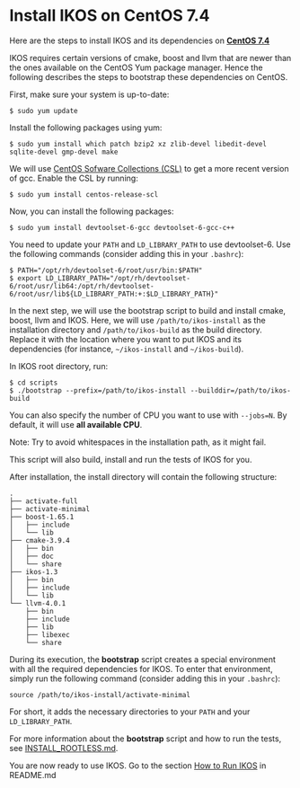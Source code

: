 Install IKOS on CentOS 7.4
==========================

Here are the steps to install IKOS and its dependencies on **[CentOS 7.4](https://www.centos.org/)**

IKOS requires certain versions of cmake, boost and llvm that are newer than the ones available on the CentOS Yum package manager. Hence the following describes the steps to bootstrap these dependencies on CentOS.

First, make sure your system is up-to-date:

```
$ sudo yum update
```

Install the following packages using yum:

```
$ sudo yum install which patch bzip2 xz zlib-devel libedit-devel sqlite-devel gmp-devel make
```

We will use [CentOS Sofware Collections (CSL)](https://wiki.centos.org/AdditionalResources/Repositories/SCL) to get a more recent version of gcc. Enable the CSL by running:

```
$ sudo yum install centos-release-scl
```

Now, you can install the following packages:

```
$ sudo yum install devtoolset-6-gcc devtoolset-6-gcc-c++
```

You need to update your `PATH` and `LD_LIBRARY_PATH` to use devtoolset-6. Use the following commands (consider adding this in your `.bashrc`):

```
$ PATH="/opt/rh/devtoolset-6/root/usr/bin:$PATH"
$ export LD_LIBRARY_PATH="/opt/rh/devtoolset-6/root/usr/lib64:/opt/rh/devtoolset-6/root/usr/lib${LD_LIBRARY_PATH:+:$LD_LIBRARY_PATH}"
```

In the next step, we will use the bootstrap script to build and install cmake, boost, llvm and IKOS.
Here, we will use `/path/to/ikos-install` as the installation directory and `/path/to/ikos-build` as the build directory. Replace it with the location where you want to put IKOS and its dependencies (for instance, `~/ikos-install` and `~/ikos-build`).

In IKOS root directory, run:

```
$ cd scripts
$ ./bootstrap --prefix=/path/to/ikos-install --builddir=/path/to/ikos-build
```

You can also specify the number of CPU you want to use with `--jobs=N`. By default, it will use **all available CPU**.

Note: Try to avoid whitespaces in the installation path, as it might fail.

This script will also build, install and run the tests of IKOS for you.

After installation, the install directory will contain the following structure:

```
.
├── activate-full
├── activate-minimal
├── boost-1.65.1
│   ├── include
│   └── lib
├── cmake-3.9.4
│   ├── bin
│   ├── doc
│   └── share
├── ikos-1.3
│   ├── bin
│   ├── include
│   └── lib
└── llvm-4.0.1
    ├── bin
    ├── include
    ├── lib
    ├── libexec
    └── share
```

During its execution, the **bootstrap** script creates a special environment with all the required dependencies for IKOS. To enter that environment, simply run the following command (consider adding this in your `.bashrc`):

```
source /path/to/ikos-install/activate-minimal
```

For short, it adds the necessary directories to your `PATH` and your `LD_LIBRARY_PATH`.

For more information about the **bootstrap** script and how to run the tests, see [INSTALL_ROOTLESS.md](INSTALL_ROOTLESS.md).

You are now ready to use IKOS. Go to the section [How to Run IKOS](../README.md#how-to-run-ikos) in README.md
